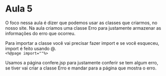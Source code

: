 # Aula 5
O foco nessa aula é dizer que podemos usar as classes que criarmos, no nosso site. Na aula criamos uma classe Erro para justamente armazenar as informações do erro que ocorreu.  

Para importar a classe você vai precisar fazer import e se você esqueceu, import é feito usando @.  
`<%@page import=""%>`

Usamos a página confere.jsp para justamente conferir se tem algum erro, se tiver vai criar a classe Erro e mandar para a página que mostra o erro.  
